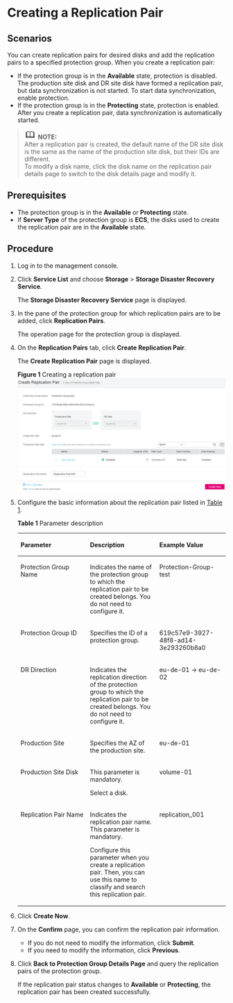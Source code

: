 # Creating a Replication Pair<a name="sdrs_ug_pi_0003"></a>

## Scenarios<a name="section19872813193710"></a>

You can create replication pairs for desired disks and add the replication pairs to a specified protection group. When you create a replication pair:

-   If the protection group is in the  **Available**  state, protection is disabled. The production site disk and DR site disk have formed a replication pair, but data synchronization is not started. To start data synchronization, enable protection.
-   If the protection group is in the  **Protecting**  state, protection is enabled. After you create a replication pair, data synchronization is automatically started.

>![](public_sys-resources/icon-note.gif) **NOTE:**   
>After a replication pair is created, the default name of the DR site disk is the same as the name of the production site disk, but their IDs are different.  
>To modify a disk name, click the disk name on the replication pair details page to switch to the disk details page and modify it.  

## **Prerequisites**<a name="section1528842413918"></a>

-   The protection group is in the  **Available**  or  **Protecting**  state.
-   If  **Server Type**  of the protection group is  **ECS**, the disks used to create the replication pair are in the  **Available**  state.

## Procedure<a name="section1243511993716"></a>

1.  Log in to the management console.
2.  Click  **Service List**  and choose  **Storage**  \>  **Storage Disaster Recovery Service**.

    The  **Storage Disaster Recovery Service**  page is displayed.

3.  In the pane of the protection group for which replication pairs are to be added, click  **Replication Pairs**.

    The operation page for the protection group is displayed.

4.  On the  **Replication Pairs**  tab, click  **Create Replication Pair**.

    The  **Create Replication Pair**  page is displayed.

    **Figure  1**  Creating a replication pair<a name="fig259912464915"></a>  
    ![](figures/creating-a-replication-pair.png "creating-a-replication-pair")

5.  Configure the basic information about the replication pair listed in  [Table 1](#table14113172215131).

    **Table  1**  Parameter description

    <a name="table14113172215131"></a>
    <table><thead align="left"><tr id="row711682216134"><th class="cellrowborder" valign="top" width="33.33333333333333%" id="mcps1.2.4.1.1"><p id="p111164221133"><a name="p111164221133"></a><a name="p111164221133"></a><strong id="b842352706211121"><a name="b842352706211121"></a><a name="b842352706211121"></a>Parameter</strong></p>
    </th>
    <th class="cellrowborder" valign="top" width="33.33333333333333%" id="mcps1.2.4.1.2"><p id="p5116172261316"><a name="p5116172261316"></a><a name="p5116172261316"></a><strong id="b84235270611218"><a name="b84235270611218"></a><a name="b84235270611218"></a>Description</strong></p>
    </th>
    <th class="cellrowborder" valign="top" width="33.33333333333333%" id="mcps1.2.4.1.3"><p id="p1211612224133"><a name="p1211612224133"></a><a name="p1211612224133"></a><strong>Example Value</strong></p>
    </th>
    </tr>
    </thead>
    <tbody><tr id="row16116152218134"><td class="cellrowborder" valign="top" width="33.33333333333333%" headers="mcps1.2.4.1.1 "><p id="p1111622216136"><a name="p1111622216136"></a><a name="p1111622216136"></a>Protection Group Name</p>
    </td>
    <td class="cellrowborder" valign="top" width="33.33333333333333%" headers="mcps1.2.4.1.2 "><p id="p12116112241316"><a name="p12116112241316"></a><a name="p12116112241316"></a>Indicates the name of the protection group to which the replication pair to be created belongs. You do not need to configure it.</p>
    </td>
    <td class="cellrowborder" valign="top" width="33.33333333333333%" headers="mcps1.2.4.1.3 "><p id="p11826105813010"><a name="p11826105813010"></a><a name="p11826105813010"></a>Protection-Group-test</p>
    </td>
    </tr>
    <tr id="row13973165510190"><td class="cellrowborder" valign="top" width="33.33333333333333%" headers="mcps1.2.4.1.1 "><p id="p29731755161918"><a name="p29731755161918"></a><a name="p29731755161918"></a>Protection Group ID</p>
    </td>
    <td class="cellrowborder" valign="top" width="33.33333333333333%" headers="mcps1.2.4.1.2 "><p id="p9973155518194"><a name="p9973155518194"></a><a name="p9973155518194"></a>Specifies the ID of a protection group.</p>
    </td>
    <td class="cellrowborder" valign="top" width="33.33333333333333%" headers="mcps1.2.4.1.3 "><p id="p1997315541911"><a name="p1997315541911"></a><a name="p1997315541911"></a>619c57e9-3927-48f8-ad14-3e293260b8a0</p>
    </td>
    </tr>
    <tr id="row2116722191312"><td class="cellrowborder" valign="top" width="33.33333333333333%" headers="mcps1.2.4.1.1 "><p id="p121161122161311"><a name="p121161122161311"></a><a name="p121161122161311"></a>DR Direction</p>
    </td>
    <td class="cellrowborder" valign="top" width="33.33333333333333%" headers="mcps1.2.4.1.2 "><p id="p121169227135"><a name="p121169227135"></a><a name="p121169227135"></a>Indicates the replication direction of the protection group to which the replication pair to be created belongs. You do not need to configure it.</p>
    </td>
    <td class="cellrowborder" valign="top" width="33.33333333333333%" headers="mcps1.2.4.1.3 "><p id="p11826358193017"><a name="p11826358193017"></a><a name="p11826358193017"></a>eu-de-01 -&gt; eu-de-02</p>
    </td>
    </tr>
    <tr id="row10720384287"><td class="cellrowborder" valign="top" width="33.33333333333333%" headers="mcps1.2.4.1.1 "><p id="p1673163813283"><a name="p1673163813283"></a><a name="p1673163813283"></a>Production Site</p>
    </td>
    <td class="cellrowborder" valign="top" width="33.33333333333333%" headers="mcps1.2.4.1.2 "><p id="p1773113862815"><a name="p1773113862815"></a><a name="p1773113862815"></a>Specifies the AZ of the production site. </p>
    </td>
    <td class="cellrowborder" valign="top" width="33.33333333333333%" headers="mcps1.2.4.1.3 "><p id="p101401053173316"><a name="p101401053173316"></a><a name="p101401053173316"></a>eu-de-01</p>
    </td>
    </tr>
    <tr id="row0405151012192"><td class="cellrowborder" valign="top" width="33.33333333333333%" headers="mcps1.2.4.1.1 "><p id="p7405810191910"><a name="p7405810191910"></a><a name="p7405810191910"></a>Production Site Disk</p>
    </td>
    <td class="cellrowborder" valign="top" width="33.33333333333333%" headers="mcps1.2.4.1.2 "><p id="p692281643110"><a name="p692281643110"></a><a name="p692281643110"></a>This parameter is mandatory.</p>
    <p id="p1292241693116"><a name="p1292241693116"></a><a name="p1292241693116"></a>Select a disk.</p>
    </td>
    <td class="cellrowborder" valign="top" width="33.33333333333333%" headers="mcps1.2.4.1.3 "><p id="p1928814226494"><a name="p1928814226494"></a><a name="p1928814226494"></a>volume-01</p>
    </td>
    </tr>
    <tr id="row1498954271619"><td class="cellrowborder" valign="top" width="33.33333333333333%" headers="mcps1.2.4.1.1 "><p id="p398964210165"><a name="p398964210165"></a><a name="p398964210165"></a>Replication Pair Name</p>
    </td>
    <td class="cellrowborder" valign="top" width="33.33333333333333%" headers="mcps1.2.4.1.2 "><p id="p5904190816573"><a name="p5904190816573"></a><a name="p5904190816573"></a>Indicates the replication pair name. This parameter is mandatory.</p>
    <p id="p6161512716573"><a name="p6161512716573"></a><a name="p6161512716573"></a>Configure this parameter when you create a replication pair. Then, you can use this name to classify and search this replication pair.</p>
    </td>
    <td class="cellrowborder" valign="top" width="33.33333333333333%" headers="mcps1.2.4.1.3 "><p id="p19989164261619"><a name="p19989164261619"></a><a name="p19989164261619"></a>replication_001</p>
    </td>
    </tr>
    </tbody>
    </table>

6.  Click  **Create Now**.
7.  On the  **Confirm**  page, you can confirm the replication pair information.
    -   If you do not need to modify the information, click  **Submit**.
    -   If you need to modify the information, click  **Previous**.

8.  Click  **Back to Protection Group Details Page**  and query the replication pairs of the protection group.

    If the replication pair status changes to  **Available**  or  **Protecting**, the replication pair has been created successfully.


